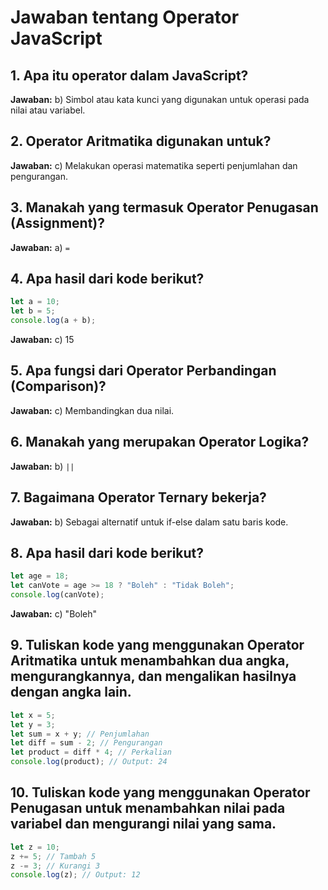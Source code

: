 
# Jawaban tentang Operator JavaScript

## 1. Apa itu operator dalam JavaScript?
**Jawaban:** b) Simbol atau kata kunci yang digunakan untuk operasi pada nilai atau variabel.

## 2. Operator Aritmatika digunakan untuk?
**Jawaban:** c) Melakukan operasi matematika seperti penjumlahan dan pengurangan.

## 3. Manakah yang termasuk Operator Penugasan (Assignment)?
**Jawaban:** a) `=`

## 4. Apa hasil dari kode berikut?
```javascript
let a = 10;
let b = 5;
console.log(a + b);
```
**Jawaban:** c) 15

## 5. Apa fungsi dari Operator Perbandingan (Comparison)?
**Jawaban:** c) Membandingkan dua nilai.

## 6. Manakah yang merupakan Operator Logika?
**Jawaban:** b) `||`

## 7. Bagaimana Operator Ternary bekerja?
**Jawaban:** b) Sebagai alternatif untuk if-else dalam satu baris kode.

## 8. Apa hasil dari kode berikut?
```javascript
let age = 18;
let canVote = age >= 18 ? "Boleh" : "Tidak Boleh";
console.log(canVote);
```
**Jawaban:** c) "Boleh"

## 9. Tuliskan kode yang menggunakan Operator Aritmatika untuk menambahkan dua angka, mengurangkannya, dan mengalikan hasilnya dengan angka lain.
```javascript
let x = 5;
let y = 3;
let sum = x + y; // Penjumlahan
let diff = sum - 2; // Pengurangan
let product = diff * 4; // Perkalian
console.log(product); // Output: 24
```

## 10. Tuliskan kode yang menggunakan Operator Penugasan untuk menambahkan nilai pada variabel dan mengurangi nilai yang sama.
```javascript
let z = 10;
z += 5; // Tambah 5
z -= 3; // Kurangi 3
console.log(z); // Output: 12
```

